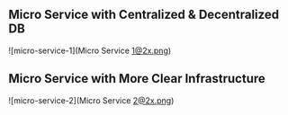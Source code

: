## Micro Service with Centralized & Decentralized DB

![micro-service-1](Micro Service 1@2x.png)


## Micro Service with More Clear Infrastructure

![micro-service-2](Micro Service 2@2x.png)